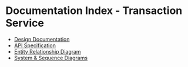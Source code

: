 # Documentation Index - Transaction Service

- [Design Documentation](./design.md)
- [API Specification](./api.md)
- [Entity Relationship Diagram](./diagrams/erd.md)
- [System & Sequence Diagrams](./diagrams/)
